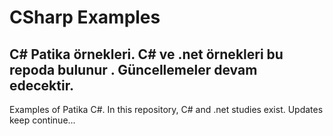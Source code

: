 # CSharp Examples

C# Patika örnekleri. C# ve .net örnekleri bu repoda bulunur . Güncellemeler devam edecektir.
--------------------------------------------------------------------------------------------
Examples of Patika C#. In this repository, C# and .net studies exist. Updates keep continue...
